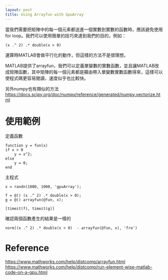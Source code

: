 ```yaml
---
layout: post
title: Using Arrayfun with GpuArray
---
```


當我們需要把矩陣中的每一個元素都送進一個實數到實數的函數時，應該避免使用for loop。我們可以使用簡單的技巧來達到我們的目的，例如：

```
(x .^ 2) .* double(x > 0)
```

運算時MATLAB會做平行化的動作，但這樣的方法不是很理想。

MATLAB提供了arrayfun，我們可以定義單變數的實數函數，並且讓MATLAB改成矩陣函數，其中矩陣的每一個元素都是藉由帶入單變數實數函數得來，這樣可以使程式碼更容易閱讀，速度似乎也比較快。

另外numpy也有類似的方法
https://docs.scipy.org/doc/numpy/reference/generated/numpy.vectorize.html

# 使用範例

定義函數

```
function y = fun(x)
if x > 0
    y = x^2;
else
    y = 0;
end
```

主程式

```
x = randn(1000, 1000, 'gpuArray');

f = @() (x .^ 2) .* double(x > 0);
g = @() arrayfun(@fun, x);

[timeit(f), timeit(g)]
```

確認兩個函數產生的結果是一樣的

```
norm((x .^ 2) .* double(x > 0)  - arrayfun(@fun, x), 'fro')
```

# Reference
https://www.mathworks.com/help/distcomp/arrayfun.html
https://www.mathworks.com/help/distcomp/run-element-wise-matlab-code-on-a-gpu.html


